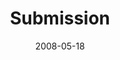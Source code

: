 ---
layout: message
category: message
series: "RIQ"
title: "Submission"
date: 2008-05-18
message_id: 498
---